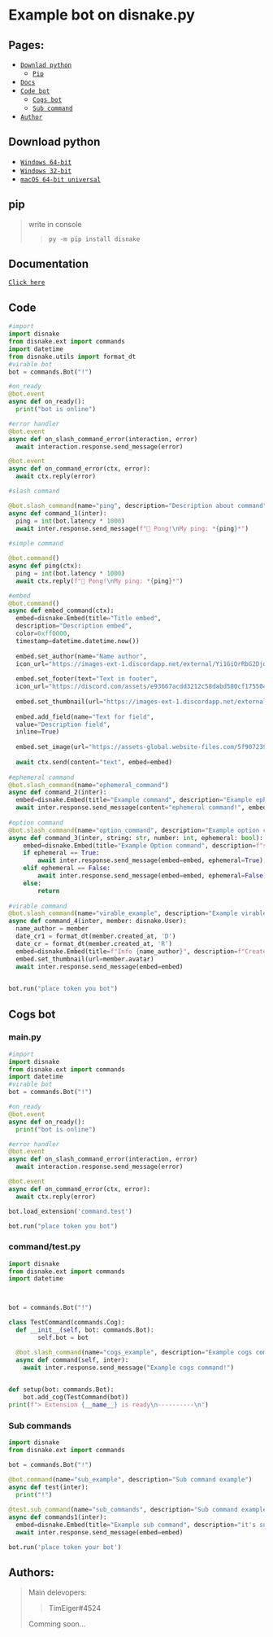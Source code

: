 # Example bot on disnake.py

## Pages:
- [`Downlad python`](https://github.com/timeigerpy/timeigerpy/blob/main/example-bot.md#download-python)
  - [`Pip`](https://github.com/timeigerpy/timeigerpy/blob/main/example-bot.md#pip)
- [`Docs`](https://github.com/timeigerpy/timeigerpy/blob/main/example-bot.md#documentation)
- [`Code bot`](https://github.com/timeigerpy/timeigerpy/blob/main/example-bot.md#code)
  - [`Cogs bot`](https://github.com/timeigerpy/timeigerpy/blob/main/example-bot.md#code)
  - [`Sub command`](https://github.com/timeigerpy/timeigerpy/blob/main/example-bot.md#sub-commands)
- [`Author`](https://github.com/timeigerpy/timeigerpy/blob/main/example-bot.md#authors)

## Download python
 - [`Windows 64-bit`](https://www.python.org/ftp/python/3.10.4/python-3.10.4-amd64.exe)
 - [`Windows 32-bit`](https://www.python.org/ftp/python/3.10.4/python-3.10.4.exe)
 - [`macOS 64-bit universal`](https://www.python.org/ftp/python/3.10.4/python-3.10.4-macos11.pkg)

## pip

> write in console
>> `py -m pip install disnake`

## Documentation
[`Click here`](https://docs.disnake.dev/en/latest/api.html)

## Code
```py
#import
import disnake
from disnake.ext import commands
import datetime
from disnake.utils import format_dt
#virable bot
bot = commands.Bot("!")

#on_ready
@bot.event
async def on_ready():
  print("bot is online")

#error handler
@bot.event
async def on_slash_command_error(interaction, error)
  await interaction.response.send_message(error)

@bot.event
async def on_command_error(ctx, error):
  await ctx.reply(error)

#slash command

@bot.slash_command(name="ping", description="Description about command")
async def command_1(inter):
  ping = int(bot.latency * 1000)
  await inter.response.send_message(f"🏓 Pong!\nMy ping: *{ping}*")
 
#simple command

@bot.command()
async def ping(ctx):
  ping = int(bot.latency * 1000)
  await ctx.reply(f"🏓 Pong!\nMy ping: *{ping}*")

#embed
@bot.command()
async def embed_command(ctx):
  embed=disnake.Embed(title="Title embed",
  description="Description embed",
  color=0xff0000,
  timestamp=datetime.datetime.now())
  
  embed.set_author(name="Name author",
  icon_url="https://images-ext-1.discordapp.net/external/Yi1GiOrRbG2DjdrOmkBygRriz1LCjk4FMyoD7ZJBlgw/%3Fv%3D4/https/avatars.githubusercontent.com/u/100599959", url="https://github.com/timeigerpy")
  
  embed.set_footer(text="Text in footer",
  icon_url="https://discord.com/assets/e93667acdd3212c58dabd580cf175504.svg")
  
  embed.set_thumbnail(url="https://images-ext-1.discordapp.net/external/Yi1GiOrRbG2DjdrOmkBygRriz1LCjk4FMyoD7ZJBlgw/%3Fv%3D4/https/avatars.githubusercontent.com/u/100599959")
  
  embed.add_field(name="Text for field",
  value="Description field",
  inline=True)
  
  embed.set_image(url="https://assets-global.website-files.com/5f9072399b2640f14d6a2bf4/615e08a57562b757afbe7032_TransparencyReport_BlogHeader.png")
  
  await ctx.send(content="text", embed=embed)
  
#ephemeral command
@bot.slash_command(name="ephemeral_command")
async def command_2(inter):
  embed=disnake.Embed(title="Example command", description="Example ephemeral command", color=0x0000ff)
  await inter.response.send_message(content="ephemeral command!", embed=embed, ephemeral=True)
    
#option command
@bot.slash_command(name="option_command", description="Example option command")
async def command_3(inter, string: str, number: int, ephemeral: bool):
    embed=disnake.Embed(title="Example Option command", description=f"str: {string}\nnumber: {number}")
    if ephemeral == True:
        await inter.response.send_message(embed=embed, ephemeral=True)
    elif ephemeral == False:
        await inter.response.send_message(embed=embed, ephemeral=False)
    else:
        return
        
#virable command
@bot.slash_command(name="virable_example", description="Example virable command")
async def command_4(inter, member: disnake.User):
  name_author = member
  date_cr1 = format_dt(member.created_at, 'D')
  date_cr = format_dt(member.created_at, 'R')
  embed=disnake.Embed(title=f"Info {name_author}", description=f"Created date: {date_cr1}({date_cr})")
  embed.set_thumbnail(url=member.avatar)
  await inter.response.send_message(embed=embed)
  

bot.run("place token you bot")
```
## Cogs bot
### main.py
```py
#import
import disnake
from disnake.ext import commands
import datetime
#virable bot
bot = commands.Bot("!")

#on_ready
@bot.event
async def on_ready():
  print("bot is online")

#error handler
@bot.event
async def on_slash_command_error(interaction, error)
  await interaction.response.send_message(error)

@bot.event
async def on_command_error(ctx, error):
  await ctx.reply(error)

bot.load_extension('command.test')

bot.run("place token you bot")
```
### command/test.py
```py
import disnake
from disnake.ext import commands
import datetime



bot = commands.Bot("!")

class TestCommand(commands.Cog):
  def __init__(self, bot: commands.Bot):
        self.bot = bot

  @bot.slash_command(name="cogs_example", description="Example cogs command")
  async def command(self, inter):
    await inter.response.send_message("Example cogs command!")
    

def setup(bot: commands.Bot):
    bot.add_cog(TestCommand(bot))
print(f"> Extension {__name__} is ready\n----------\n")
```

### Sub commands
```py
import disnake
from disnake.ext import commands

bot = commands.Bot("!")

@bot.command(name="sub_example", description="Sub command example")
async def test(inter):
  print("!")
  
@test.sub_command(name="sub_commands", description="Sub command example")
async def commands1(inter):
  embed=disnake.Embed(title="Example sub command", description="it's sub command")
  await inter.response.send_message(embed=embed)

bot.run('place token your bot')

```


## Authors:
> Main delevopers:
>> TimEiger#4524
>
> Comming soon...

